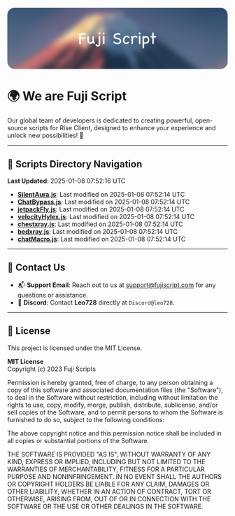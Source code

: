 ![Banner](.github/b.webp)

# 🌍 **We are Fuji Script**

Our global team of developers is dedicated to creating powerful, open-source scripts for Rise Client, designed to enhance your experience and unlock new possibilities! 🌟

---
<!-- SCRIPTS_NAVIGATION_START -->
## 📂 **Scripts Directory Navigation**

**Last Updated**: 2025-01-08 07:52:16 UTC

- **[SilentAura.js](scripts/SilentAura.js)**: Last modified on 2025-01-08 07:52:14 UTC
- **[ChatBypass.js](scripts/ChatBypass.js)**: Last modified on 2025-01-08 07:52:14 UTC
- **[jetpackFly.js](scripts/jetpackFly.js)**: Last modified on 2025-01-08 07:52:14 UTC
- **[velocityHylex.js](scripts/velocityHylex.js)**: Last modified on 2025-01-08 07:52:14 UTC
- **[chestxray.js](scripts/chestxray.js)**: Last modified on 2025-01-08 07:52:14 UTC
- **[bedxray.js](scripts/bedxray.js)**: Last modified on 2025-01-08 07:52:14 UTC
- **[chatMacro.js](scripts/chatMacro.js)**: Last modified on 2025-01-08 07:52:14 UTC

<!-- SCRIPTS_NAVIGATION_END -->

---

## 💬 **Contact Us**  
- 📬 **Support Email**: Reach out to us at [support@fujiscript.com](mailto:support@fujiscript.com) for any questions or assistance.  
- 💬 **Discord**: Contact **Leo728** directly at `Discord@leo728`.

---

## 📜 **License**

This project is licensed under the MIT License.  

**MIT License**  
Copyright (c) 2023 Fuji Scripts  

Permission is hereby granted, free of charge, to any person obtaining a copy of this software and associated documentation files (the "Software"), to deal in the Software without restriction, including without limitation the rights to use, copy, modify, merge, publish, distribute, sublicense, and/or sell copies of the Software, and to permit persons to whom the Software is furnished to do so, subject to the following conditions:  

The above copyright notice and this permission notice shall be included in all copies or substantial portions of the Software.  

THE SOFTWARE IS PROVIDED "AS IS", WITHOUT WARRANTY OF ANY KIND, EXPRESS OR IMPLIED, INCLUDING BUT NOT LIMITED TO THE WARRANTIES OF MERCHANTABILITY, FITNESS FOR A PARTICULAR PURPOSE AND NONINFRINGEMENT. IN NO EVENT SHALL THE AUTHORS OR COPYRIGHT HOLDERS BE LIABLE FOR ANY CLAIM, DAMAGES OR OTHER LIABILITY, WHETHER IN AN ACTION OF CONTRACT, TORT OR OTHERWISE, ARISING FROM, OUT OF OR IN CONNECTION WITH THE SOFTWARE OR THE USE OR OTHER DEALINGS IN THE SOFTWARE.  
